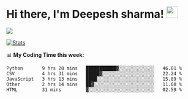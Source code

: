 # Hi there, I'm Deepesh sharma! <img src="https://raw.githubusercontent.com/MartinHeinz/MartinHeinz/master/wave.gif" width="30px">

![](https://camo.githubusercontent.com/992babdffd8c74a1502de375fbdf7e4d54773242/68747470733a2f2f6d656469612e67697068792e636f6d2f6d656469612f53576f536b4e36447854737a71494b4571762f67697068792e676966)

[![Stats](https://github-readme-stats.vercel.app/api?username=deepeshhsharma&show_icons=true&theme=radical)](https://github-readme-stats.vercel.app/api?username=deepeshhsharma&show_icons=true&theme=radical)&nbsp; &nbsp; &nbsp; &nbsp; &nbsp; &nbsp; &nbsp; &nbsp; &nbsp; &nbsp; 

📊 **My Coding Time this week:**
<!--START_SECTION:waka-->
```text
Python       9 hrs 20 mins   ███████████▓░░░░░░░░░░░░░   46.01 % 
CSV          4 hrs 31 mins   █████▓░░░░░░░░░░░░░░░░░░░   22.24 % 
JavaScript   3 hrs 13 mins   ████░░░░░░░░░░░░░░░░░░░░░   15.89 % 
Other        2 hrs 14 mins   ██▓░░░░░░░░░░░░░░░░░░░░░░   11.08 % 
HTML         31 mins         ▓░░░░░░░░░░░░░░░░░░░░░░░░   02.59 % 
```
<!--END_SECTION:waka-->
